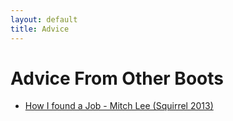 ```yaml
---
layout: default
title: Advice
---
```


# Advice From Other Boots

* [How I found a Job - Mitch Lee (Squirrel 2013)](http://dontmitch.tumblr.com/post/58255509339/how-i-found-a-job)
